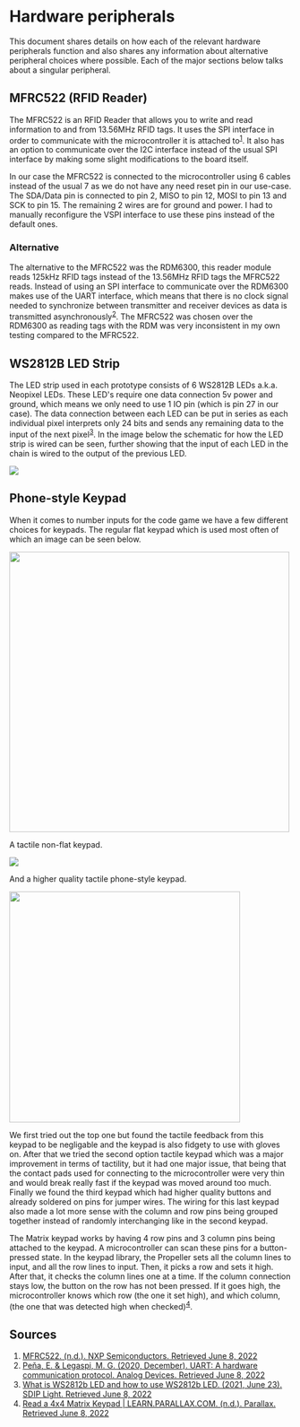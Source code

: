 # Hardware peripherals
This document shares details on how each of the relevant hardware peripherals function and also shares any information about alternative peripheral choices where possible. Each of the major sections below talks about a singular peripheral.

## MFRC522 (RFID Reader)
The MFRC522 is an RFID Reader that allows you to write and read information to and from 13.56MHz RFID tags. It uses the SPI interface in order to communicate with the microcontroller it is attached to<sup>[1](##Sources)</sup>. It also has an option to communicate over the I2C interface instead of the usual SPI interface by making some slight modifications to the board itself.

In our case the MFRC522 is connected to the microcontroller using 6 cables instead of the usual 7 as we do not have any need reset pin in our use-case. The SDA/Data pin is connected to pin 2, MISO to pin 12, MOSI to pin 13 and SCK to pin 15. The remaining 2 wires are for ground and power. I had to manually reconfigure the VSPI interface to use these pins instead of the default ones.

### Alternative
The alternative to the MFRC522 was the RDM6300, this reader module reads 125kHz RFID tags instead of the 13.56MHz RFID tags the MFRC522 reads. Instead of using an SPI interface to communicate over the RDM6300 makes use of the UART interface, which means that there is no clock signal needed to synchronize between transmitter and receiver devices as data is transmitted asynchronously<sup>[2](##Sources)</sup>. The MFRC522 was chosen over the RDM6300 as reading tags with the RDM was very inconsistent in my own testing compared to the MFRC522.

## WS2812B LED Strip
The LED strip used in each prototype consists of 6 WS2812B LEDs a.k.a. Neopixel LEDs. These LED's require one data connection 5v power and ground, which means we only need to use 1 IO pin (which is pin 27 in our case). The data connection between each LED can be put in series as each individual pixel interprets only 24 bits and sends any remaining data to the input of the next pixel<sup>[3](##Sources)</sup>. In the image below the schematic for how the LED strip is wired can be seen, further showing that the input of each LED in the chain is wired to the output of the previous LED.

<img src="https://cdn-apcpp.nitrocdn.com/bpkZtbhIUIRFwZCfdBtvcQKZzZYQkZZw/assets/static/optimized/rev-bdbb3ce/wp-content/uploads/2021/02/COLORED-WS2812B.jpg">

## Phone-style Keypad
When it comes to number inputs for the code game we have a few different choices for keypads. The regular flat keypad which is used most often of which an image can be seen below.

<img src="https://cdn.myonlinestore.eu/e40d5160-bac0-4897-baae-d6065a5d5915/image/cache/full/123e7714e988a4b465afb129f76527f8e2acb256.jpg" height="500">

A tactile non-flat keypad.

<img src="https://media.s-bol.com/Y5BE83B7ylk9/550x458.jpg">

And a higher quality tactile phone-style keypad.

<img src="https://www.sossolutions.nl/media/catalog/product/cache/5df5c040ed8cd3972c59a8e190e44350/1/8/1824-03.jpg" height="412">

We first tried out the top one but found the tactile feedback from this keypad to be negligable and the keypad is also fidgety to use with gloves on. After that we tried the second option tactile keypad which was a major improvement in terms of tactility, but it had one major issue, that being that the contact pads used for connecting to the microcontroller were very thin and would break really fast if the keypad was moved around too much. Finally we found the third keypad which had higher quality buttons and already soldered on pins for jumper wires. The wiring for this last keypad also made a lot more sense with the column and row pins being grouped together instead of randomly interchanging like in the second keypad. 

The Matrix keypad works by having 4 row pins and 3 column pins being attached to the keypad. A microcontroller can scan these pins for a button-pressed state. In the keypad library, the Propeller sets all the column lines to input, and all the row lines to input. Then, it picks a row and sets it high. After that, it checks the column lines one at a time. If the column connection stays low, the button on the row has not been pressed. If it goes high, the microcontroller knows which row (the one it set high), and which column, (the one that was detected high when checked)<sup>[4](##Sources)</sup>.

## Sources
1. [MFRC522. (n.d.). NXP Semiconductors. Retrieved June 8, 2022](https://www.nxp.com/docs/en/data-sheet/MFRC522.pdf)
2. [Peňa, E. & Legaspi, M. G. (2020, December). UART: A hardware communication protocol. Analog Devices. Retrieved June 8, 2022](https://www.analog.com/en/analog-dialogue/articles/uart-a-hardware-communication-protocol.html)
3. [What is WS2812b LED and how to use WS2812b LED. (2021, June 23). SDIP Light. Retrieved June 8, 2022](https://www.sdiplight.com/what-is-ws2812b-led-and-how-to-use-ws2812b-led/)
4. [Read a 4x4 Matrix Keypad | LEARN.PARALLAX.COM. (n.d.). Parallax. Retrieved June 8, 2022](https://learn.parallax.com/tutorials/language/propeller-c/propeller-c-simple-devices/read-4x4-matrix-keypad)
